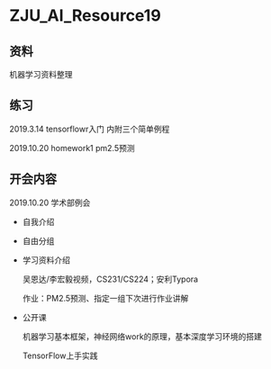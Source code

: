 # ZJU_AI_Resource19

## 资料

机器学习资料整理

## 练习

2019.3.14 tensorflowr入门  内附三个简单例程

2019.10.20 homework1 pm2.5预测

## 开会内容

2019.10.20 学术部例会

- 自我介绍

- 自由分组

- 学习资料介绍

  吴恩达/李宏毅视频，CS231/CS224；安利Typora

  作业：PM2.5预测、指定一组下次进行作业讲解

- 公开课

  机器学习基本框架，神经网络work的原理，基本深度学习环境的搭建

  TensorFlow上手实践
